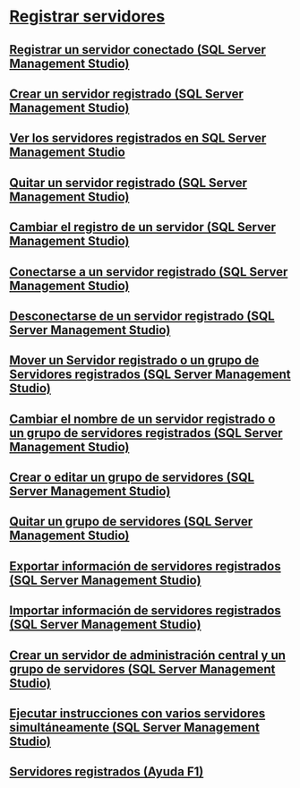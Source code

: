 # [Registrar servidores](register-servers.md)  
## [Registrar un servidor conectado (SQL Server Management Studio)](register-a-connected-server-sql-server-management-studio.md)  
## [Crear un servidor registrado (SQL Server Management Studio)](create-a-new-registered-server-sql-server-management-studio.md)  
## [Ver los servidores registrados en SQL Server Management Studio](view-registered-servers-in-sql-server-management-studio.md)  
## [Quitar un servidor registrado (SQL Server Management Studio)](remove-a-registered-server-sql-server-management-studio.md)  
## [Cambiar el registro de un servidor (SQL Server Management Studio)](change-a-server-s-registration-sql-server-management-studio.md)  
## [Conectarse a un servidor registrado (SQL Server Management Studio)](connect-to-a-registered-server-sql-server-management-studio.md)  
## [Desconectarse de un servidor registrado (SQL Server Management Studio)](disconnect-from-a-registered-server-sql-server-management-studio.md)  
## [Mover un Servidor registrado o un grupo de Servidores registrados (SQL Server Management Studio)](move-a-registered-server-or-registered-server-group.md)  
## [Cambiar el nombre de un servidor registrado o un grupo de servidores registrados (SQL Server Management Studio)](change-the-name-of-registered-server-or-registered-server-group.md)  
## [Crear o editar un grupo de servidores (SQL Server Management Studio)](create-or-edit-a-server-group-sql-server-management-studio.md)  
## [Quitar un grupo de servidores (SQL Server Management Studio)](remove-a-server-group-sql-server-management-studio.md)  
## [Exportar información de servidores registrados (SQL Server Management Studio)](export-registered-server-information-sql-server-management-studio.md)  
## [Importar información de servidores registrados (SQL Server Management Studio)](import-registered-server-information-sql-server-management-studio.md)  
## [Crear un servidor de administración central y un grupo de servidores (SQL Server Management Studio)](create-a-central-management-server-and-server-group.md)  
## [Ejecutar instrucciones con varios servidores simultáneamente (SQL Server Management Studio)](execute-statements-against-multiple-servers-simultaneously.md)  
## [Servidores registrados (Ayuda F1)](registered-servers-f1-help.md)  

